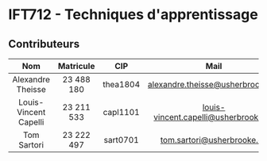 # IFT712 - Techniques d'apprentissage

## Contributeurs

|          Nom          | Matricule  |   CIP    |                                        Mail                                         |
|:---------------------:|:----------:|:--------:|:-----------------------------------------------------------------------------------:|
|   Alexandre Theisse   | 23 488 180 | thea1804 |     [alexandre.theisse@usherbrooke.ca](mailto:alexandre.theisse@usherbrooke.ca)     |
| Louis-Vincent Capelli | 23 211 533 | capl1101 | [louis-vincent.capelli@usherbrooke.ca](mailto:louis-vincent.capelli@usherbrooke.ca) |
|      Tom Sartori      | 23 222 497 | sart0701 |           [tom.sartori@usherbrooke.ca](mailto:tom.sartori@usherbrooke.ca)           |
